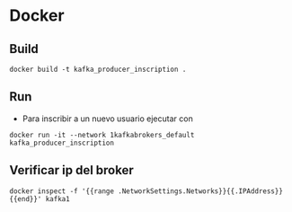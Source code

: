 # Docker

## Build

```console
docker build -t kafka_producer_inscription .
```

## Run

- Para inscribir a un nuevo usuario ejecutar con 

```console
docker run -it --network 1kafkabrokers_default kafka_producer_inscription
```
## Verificar ip del broker
```console
docker inspect -f '{{range .NetworkSettings.Networks}}{{.IPAddress}}{{end}}' kafka1
```

